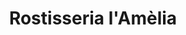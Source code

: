 ---
title: "Rostisseria l'Amèlia"
url: /calonge-i-sant-antoni/rostisseria-lamelia/
shop: Supermarkt
---